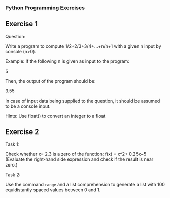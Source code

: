 ### Python Programming Exercises

## Exercise 1

Question:

Write a program to compute 1/2+2/3+3/4+...+n/n+1 with a given n input by console (n>0).

Example:
If the following n is given as input to the program:

5

Then, the output of the program should be:

3.55

In case of input data being supplied to the question, it should be assumed to be a console input.

Hints:
Use float() to convert an integer to a float

## Exercise 2

Task 1:

Check whether
x= 2.3
is a zero of the function:
f(x) = x^2+ 0.25x−5
(Evaluate the right-hand side expression and check if the result is near zero.)

Task 2:

Use the command ```range``` and a list comprehension to generate a list with 100
equidistantly spaced values between 0 and 1.
